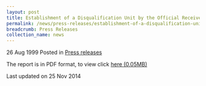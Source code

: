 ```yaml
---
layout: post
title: Establishment of a Disqualification Unit by the Official Receiver
permalink: /news/press-releases/establishment-of-a-disqualification-unit-by-the-official-receiver
breadcrumb: Press Releases
collection_name: news
---
```


26 Aug 1999 Posted in [Press releases](/news/press-releases)


The report is in PDF format, to view click [here (0.05MB)](/files/news/press-releases/1999/08/linkclickd2c7.pdf)


<p class="right-side-updated">Last updated on 25 Nov 2014</p>
